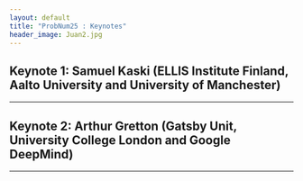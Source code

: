 ```yaml
---
layout: default
title: "ProbNum25 : Keynotes"
header_image: Juan2.jpg
---
```

## Keynote 1: Samuel Kaski (ELLIS Institute Finland, Aalto University and University of Manchester)


---
## Keynote 2:  Arthur Gretton (Gatsby Unit, University College London and Google DeepMind)

 ---

